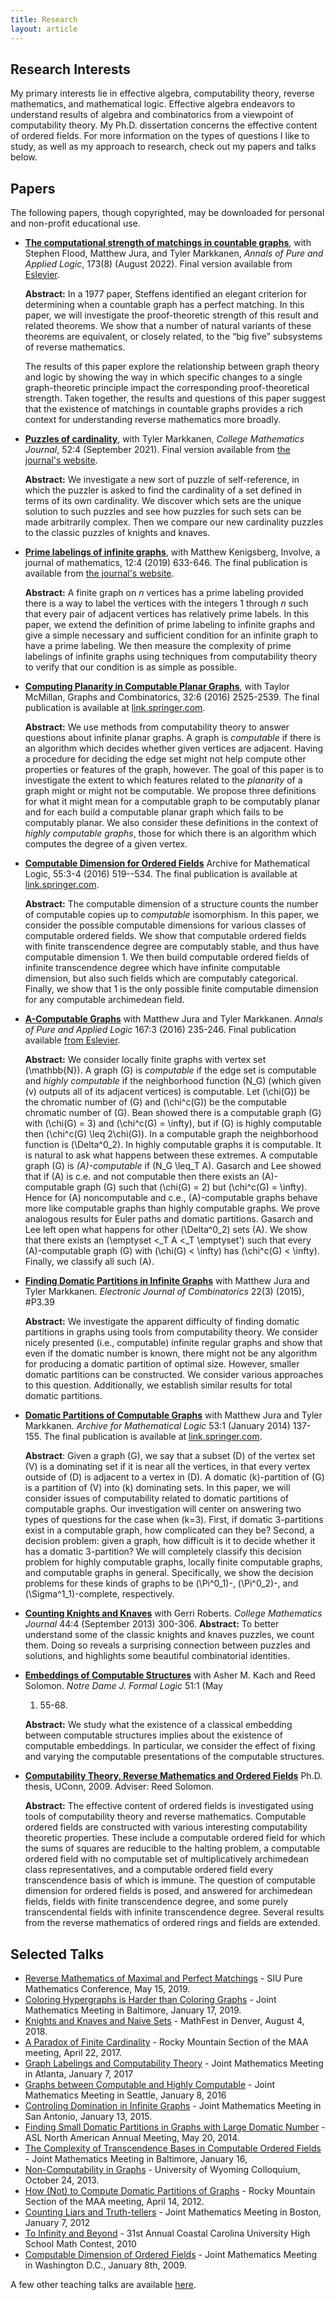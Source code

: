```yaml
---
title: Research
layout: article
---
```


## Research Interests

My primary interests lie in effective algebra, computability theory, reverse mathematics, and mathematical logic.
Effective algebra endeavors to understand results of algebra and combinatorics from a viewpoint of computability theory.
My Ph.D. dissertation concerns the effective content of ordered fields. For more information on the types of questions I
like to study, as well as my approach to research, check out my papers and talks below.

## Papers

The following papers, though copyrighted, may be downloaded for personal and non-profit educational use.

* **[The computational strength of matchings in countable graphs](/papers/FJLM_Matchings.pdf)**, with Stephen Flood, Matthew Jura, and Tyler Markkanen, _Annals of Pure and Applied Logic_, 173(8) (August 2022).  Final version available from [Eslevier](https://www.sciencedirect.com/science/article/abs/pii/S0168007222000483).

  **Abstract:** In a 1977 paper, Steffens identified an elegant criterion for determining when a countable graph has a perfect matching. In this paper, we will investigate the proof-theoretic strength of this result and related theorems. We show that a number of natural variants of these theorems are equivalent, or closely related, to the “big five” subsystems of reverse mathematics.

  The results of this paper explore the relationship between graph theory and logic by showing the way in which specific changes to a single graph-theoretic principle impact the corresponding proof-theoretical strength. Taken together, the results and questions of this paper suggest that the existence of matchings in countable graphs provides a rich context for understanding reverse mathematics more broadly.

* **[Puzzles of cardinality](/papers/PuzzlesOfCardinality.pdf)**, with Tyler Markkanen, _College Mathematics Journal_, 52:4 (September 2021).  Final version available from [the journal's website](https://www.tandfonline.com/doi/full/10.1080/07468342.2021.1941539).
  
  **Abstract:** We investigate a new sort of puzzle of self-reference, in which the puzzler is asked to find the cardinality of a set defined in terms of its own cardinality.  We discover which sets are the unique solution to such puzzles and see how puzzles for such sets can be made arbitrarily complex.  Then we compare our new cardinality puzzles to the classic puzzles of knights and knaves.

* **[Prime labelings of infinite graphs](/papers/PrimeLabelings-preprint.pdf)**, with Matthew Kenigsberg,
Involve, a journal of mathematics, 12:4 (2019) 633-646\. The final publication is available from
[the journal's website](https://msp.org/involve/2019/12-4/p06.xhtml).

  **Abstract:** A finite graph on $n$ vertices has a prime labeling provided there is a way to label the vertices with the integers 1 through $n$ such that every pair of adjacent vertices has relatively prime labels.  In this paper, we extend the definition of prime labeling to infinite graphs and give a simple necessary and sufficient condition for an infinite graph to have a prime labeling.  We then measure the complexity of prime labelings of infinite graphs using techniques from computability theory to verify that our condition is as simple as possible.

* **[Computing Planarity in Computable Planar Graphs](/papers/ComputablePlanarGraphs.pdf)**, with Taylor McMillan,
Graphs and Combinatorics, 32:6 (2016) 2525-2539\. The final publication is available at
[link.springer.com](http://link.springer.com/article/10.1007/s00373-016-1725-8).

  **Abstract:** We use methods from computability theory to answer questions about infinite planar graphs. A graph is
_computable_ if there is an algorithm which decides whether given vertices are adjacent. Having a procedure for deciding
the edge set might not help compute other properties or features of the graph, however. The goal of this paper is to
investigate the extent to which features related to the _planarity_ of a graph might or might not be computable. We
propose three definitions for what it might mean for a computable graph to be computably planar and for each build a
computable planar graph which fails to be computably planar. We also consider these definitions in the context of
_highly computable graphs_, those for which there is an algorithm which computes the degree of a given vertex.

* **[Computable Dimension for Ordered Fields](/papers/OrderedFields-preprint.pdf)** Archive for Mathematical Logic,
55:3-4 (2016) 519--534\. The final publication is available at
[link.springer.com](http://link.springer.com/article/10.1007/s00153-016-0478-7).

  **Abstract:** The computable dimension of a structure counts the number of computable copies up to _computable_
isomorphism. In this paper, we consider the possible computable dimensions for various classes of computable ordered
fields. We show that computable ordered fields with finite transcendence degree are computably stable, and thus have
computable dimension 1\. We then build computable ordered fields of infinite transcendence degree which have infinite
computable dimension, but also such fields which are computably categorical. Finally, we show that 1 is the only
possible finite computable dimension for any computable archimedean field.

* **[A-Computable Graphs](/papers/AComputableGraphs.pdf)** with Matthew Jura and Tyler Markkanen. _Annals of Pure and
Applied Logic_ 167:3 (2016) 235-246\. Final publication available [from
Eslevier](http://dx.doi.org/10.1016/j.apal.2015.11.003).

  **Abstract:** We consider locally finite graphs with vertex set \(\mathbb{N}\). A graph \(G\) is _computable_ if the
edge set is computable and _highly computable_ if the neighborhood function \(N_G\) (which given \(v\) outputs all of
its adjacent vertices) is computable. Let \(\chi(G)\) be the chromatic number of \(G\) and \(\chi^c(G)\) be the
computable chromatic number of \(G\). Bean showed there is a computable graph \(G\) with \(\chi(G) = 3\) and \(\chi^c(G)
= \infty\), but if \(G\) is highly computable then \(\chi^c(G) \leq 2\chi(G)\).
In a computable graph the neighborhood function is \(\Delta^0_2\). In highly computable graphs it is computable. It is
natural to ask what happens between these extremes. A computable graph \(G\) is _\(A\)-computable_ if \(N_G \leq_T A\).
Gasarch and Lee showed that if \(A\) is c.e. and not computable then there exists an \(A\)-computable graph \(G\) such
that \(\chi(G) = 2\) but \(\chi^c(G) = \infty\). Hence for \(A\) noncomputable and c.e., \(A\)-computable graphs behave
more like computable graphs than highly computable graphs. We prove analogous results for Euler paths and domatic
partitions. Gasarch and Lee left open what happens for other \(\Delta^0_2\) sets \(A\). We show that there exists an
\(\emptyset <_T A <_T \emptyset'\) such that every \(A\)-computable graph \(G\) with \(\chi(G) < \infty\) has
  \(\chi^c(G) < \infty\). Finally, we classify all such \(A\). 
  
* **[Finding Domatic Partitions in Infinite Graphs](http://www.combinatorics.org/ojs/index.php/eljc/article/view/5089)** with Matthew Jura and Tyler Markkanen.
  _Electronic Journal of Combinatorics_ 22(3) (2015), #P3.39 
  
  **Abstract:** We investigate the apparent difficulty of
  finding domatic partitions in graphs using tools from computability theory. We consider nicely presented (i.e.,
  computable) infinite regular graphs and show that even if the domatic number is known, there might not be any
  algorithm for producing a domatic partition of optimal size. However, smaller domatic partitions can be constructed.
  We consider various approaches to this question. Additionally, we establish similar results for total domatic
  partitions. 
  
* **[Domatic Partitions of Computable Graphs](/papers/DPCG_preprint.pdf)** with Matthew Jura and Tyler
  Markkanen. _Archive for Mathematical Logic_ 53:1 (January 2014) 137-155\. The final publication is available at
  [link.springer.com](http://link.springer.com/article/10.1007%2Fs00153-013-0359-2). 
  
  **Abstract**: Given a graph \(G\),
  we say that a subset \(D\) of the vertex set \(V\) is a dominating set if it is near all the vertices, in that every
  vertex outside of \(D\) is adjacent to a vertex in \(D\). A domatic \(k\)-partition of \(G\) is a partition of \(V\)
  into \(k\) dominating sets. In this paper, we will consider issues of computability related to domatic partitions of
  computable graphs. Our investigation will center on answering two types of questions for the case when \(k=3\). First,
  if domatic 3-partitions exist in a computable graph, how complicated can they be? Second, a decision problem: given a
  graph, how difficult is it to decide whether it has a domatic 3-partition? We will completely classify this decision
  problem for highly computable graphs, locally finite computable graphs, and computable graphs in general.
  Specifically, we show the decision problems for these kinds of graphs to be \(\Pi^0_1\)-, \(\Pi^0_2\)-, and
  \(\Sigma^1_1\)-complete, respectively. 
  
* [**Counting Knights and Knaves**](/papers/CountingKnightsKnaves.pdf) with
  Gerri Roberts. _College Mathematics Journal_ 44:4 (September 2013) 300-306. **Abstract:** To better understand some of
  the classic knights and knaves puzzles, we count them. Doing so reveals a surprising connection between puzzles and
  solutions, and highlights some beautiful combinatorial identities. 
  
* [**Embeddings of Computable Structures**](/papers/structures.pdf) with Asher M. Kach and Reed Solomon. _Notre Dame J. Formal Logic_ 51:1 (May
  1)    55-68.
  
  **Abstract:** We study what the existence of a classical embedding between computable structures implies
  about the existence of computable embeddings. In particular, we consider the effect of fixing and varying the
  computable presentations of the computable structures. 
  
* [**Computability Theory, Reverse Mathematics and Ordered Fields**](/papers/thesis.pdf) Ph.D. thesis, UConn, 2009\. Adviser: Reed Solomon. 
  
  **Abstract:** The effective content
  of ordered fields is investigated using tools of computability theory and reverse mathematics. Computable ordered
  fields are constructed with various interesting computability theoretic properties. These include a computable ordered
  field for which the sums of squares are reducible to the halting problem, a computable ordered field with no
  computable set of multiplicatively archimedean class representatives, and a computable ordered field every
  transcendence basis of which is immune. The question of computable dimension for ordered fields is posed, and answered
  for archimedean fields, fields with finite transcendence degree, and some purely transcendental fields with infinite
  transcendence degree. Several results from the reverse mathematics of ordered rings and fields are extended. 
  
## Selected Talks 
  
* [Reverse Mathematics of Maximal and Perfect Matchings](/talks/siu2019-maximal-matchings.pdf) - SIU Pure Mathematics Conference, May 15, 2019.
* [Coloring Hypergraphs is Harder than Coloring Graphs](/talks/jmm2019-hypergraphs.pdf) - Joint Mathematics Meeting in Baltimore, January 17, 2019.
* [Knights and Knaves and Naive Sets](/talks/mathfest2018.pdf) - MathFest in Denver, August 4, 2018. 
* [A Paradox of Finite Cardinality](/talks/maa-rms2017.pdf) - Rocky Mountain Section of the MAA meeting, April 22, 2017.
* [Graph Labelings and Computability Theory](/talks/jmm2017talk.pdf) - Joint Mathematics Meeting in Atlanta, January
7, 2017 
* [Graphs between Computable and Highly Computable](/talks/jmm2016talk.pdf) - Joint Mathematics Meeting in Seattle, January 8, 2016 
* [Controling Domination in Infinite Graphs](/talks/jmm2015talk.pdf) - Joint Mathematics Meeting in San Antonio, January 13, 2015. 
* [Finding Small Domatic Partitions in Graphs with Large Domatic Number](/talks/asl2014talk.pdf) - ASL North American Annual Meeting, May 20, 2014. 
* [The Complexity of Transcendence Bases in Computable Ordered Fields](/talks/jmm2014talk.pdf) - Joint Mathematics Meeting in Baltimore, January 16,
* [Non-Computability in Graphs](/talks/UW2013talk.pdf) - University of Wyoming Colloquium, October 24, 2013. 
* [How (Not) to Compute Domatic Partitions of Graphs](/talks/maa-rms2012talk.pdf) - Rocky Mountain Section of the MAA meeting, April 14, 2012. 
* [Counting Liars and Truth-tellers](/talks/jmm2012talk.pdf) - Joint Mathematics Meeting in Boston, January 7, 2012 
* [To Infinity and Beyond](/talks/ccumc2010talk.pdf) - 31st Annual Coastal Carolina University High School Math Contest, 2010 
* [Computable Dimension of Ordered Fields](/talks/jmm2009talk.pdf) - Joint Mathematics Meeting in Washington D.C., January 8th, 2009. 

A few other teaching talks are available
[here](http://discretetext.oscarlevin.com/talks.php).